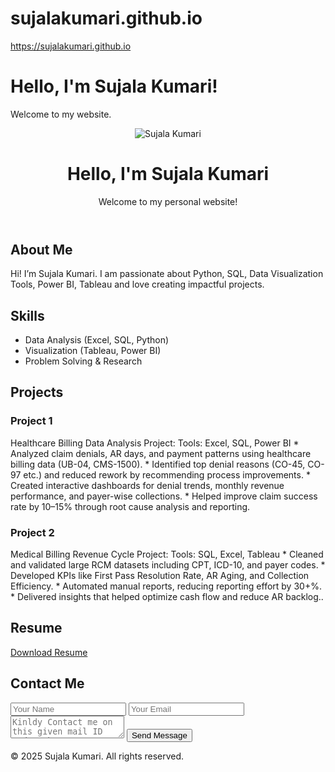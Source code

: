 # sujalakumari.github.io
https://sujalakumari.github.io
<!DOCTYPE html>
<html>
<head>
  <title>My Personal Website</title>
</head>
<body>
  <h1>Hello, I'm Sujala Kumari!</h1>
  <p>Welcome to my website.</p>
</body>
</html>

<!DOCTYPE html>
<html lang="en">
<head>
  <meta charset="UTF-8">
  <meta name="viewport" content="width=device-width, initial-scale=1.0">
  <title>Sujala Kumari | Personal Website</title>
  <link rel="stylesheet" href="style.css">
</head>
<body>
  <!-- Header / Hero Section -->
  <header>
    <div class="container">
      <img src="profile.jpg" alt="Sujala Kumari" class="profile-pic">
      <h1>Hello, I'm Sujala Kumari</h1>
      <p>Welcome to my personal website!</p>
    </div>
  </header>

  <!-- About Me Section -->
  <section id="about">
    <div class="container">
      <h2>About Me</h2>
      <p>Hi! I’m Sujala Kumari. I am passionate about Python, SQL, Data Visualization Tools, Power BI, Tableau and love creating impactful projects.</p>
    </div>
  </section>

  <!-- Skills Section -->
  <section id="skills">
    <div class="container">
      <h2>Skills</h2>
      <ul>
        <li>Data Analysis (Excel, SQL, Python)</li>
        <li>Visualization (Tableau, Power BI)</li>
        <li>Problem Solving & Research</li>
      </ul>
    </div>
  </section>

  <!-- Projects Section -->
  <section id="projects">
    <div class="container">
      <h2>Projects</h2>
      <div class="project-list">
        <div class="project-item">
          <h3>Project 1</h3>
          <p>Healthcare Billing Data Analysis Project: Tools: Excel, SQL, Power BI
            * Analyzed claim denials, AR days, and payment patterns using healthcare billing data (UB-04, CMS-1500).
            * Identified top denial reasons (CO-45, CO-97 etc.) and reduced rework by recommending process improvements.
            * Created interactive dashboards for denial trends, monthly revenue performance, and payer-wise collections.
            * Helped improve claim success rate by 10–15% through root cause analysis and reporting.</p>
        </div>
        <div class="project-item">
          <h3>Project 2</h3>
          <p>Medical Billing Revenue Cycle Project: Tools: SQL, Excel, Tableau
            * Cleaned and validated large RCM datasets including CPT, ICD-10, and payer codes.
            * Developed KPIs like First Pass Resolution Rate, AR Aging, and Collection Efficiency.
            * Automated manual reports, reducing reporting effort by 30+%.
            * Delivered insights that helped optimize cash flow and reduce AR backlog..</p>
        </div>
      </div>
    </div>
  </section>

  <!-- Resume Section -->
  <section id="resume">
    <div class="container">
      <h2>Resume</h2>
      <a href="Sujala_Resume.pdf" download class="btn">Download Resume</a>
    </div>
  </section>

  <!-- Contact Section -->
  <section id="contact">
    <div class="container">
      <h2>Contact Me</h2>
      <form action="mailto:your-sujalagomia900@gmail.com" method="post" enctype="text/plain">
        <input type="text" name="name" placeholder="Your Name" required>
        <input type="email" name="email" placeholder="Your Email" required>
        <textarea name="message" placeholder="Kinldy Contact me on this given mail ID and Number" required></textarea>
        <button type="submit" class="btn">Send Message</button>
      </form>
    </div>
  </section>

  <footer>
    <div class="container">
      <p>© 2025 Sujala Kumari. All rights reserved.</p>
    </div>
  </footer>
</body>
</html>



